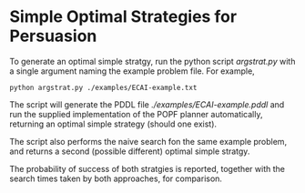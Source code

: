 Simple Optimal Strategies for Persuasion
======================================

To generate an optimal simple stratgy, run the python script *argstrat.py* with a single argument naming the example problem file. For example, 

    python argstrat.py ./examples/ECAI-example.txt
  
The script will generate the PDDL file *./examples/ECAI-example.pddl* and run the supplied implementation of the POPF planner automatically, returning an optimal simple strategy (should one exist).

The script also performs the naive search fon the same example problem, and returns a second (possible different) optimal simple stratgy.

The probability of success of both stratgies is reported, together with the search times taken by both approaches, for comparison. 
